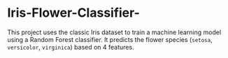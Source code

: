 # Iris-Flower-Classifier-
  This project uses the classic Iris dataset to train a machine learning model using a Random Forest classifier. It predicts the flower species (`setosa`, `versicolor`, `virginica`) based on 4 features.
